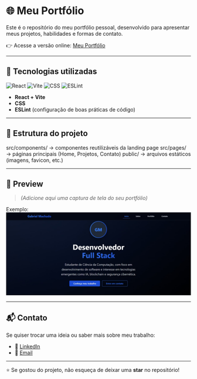 # 🌐 Meu Portfólio

Este é o repositório do meu portfólio pessoal, desenvolvido para apresentar meus projetos, habilidades e formas de contato.  

👉 Acesse a versão online: [Meu Portfólio](https://myportfolio-three-silk-76.vercel.app/) 

---

## 🚀 Tecnologias utilizadas

![React](https://img.shields.io/badge/React-20232A?style=for-the-badge&logo=react&logoColor=61DAFB)
![Vite](https://img.shields.io/badge/Vite-646CFF?style=for-the-badge&logo=vite&logoColor=FFD62E)
![CSS](https://img.shields.io/badge/CSS-1572B6?style=for-the-badge&logo=css3&logoColor=white)
![ESLint](https://img.shields.io/badge/ESLint-4B3263?style=for-the-badge&logo=eslint&logoColor=white)

- **React + Vite**  
- **CSS**  
- **ESLint** (configuração de boas práticas de código)  

---

## 📂 Estrutura do projeto

src/components/ → componentes reutilizáveis da landing page
src/pages/ → páginas principais (Home, Projetos, Contato)
public/ → arquivos estáticos (imagens, favicon, etc.)

---

## 📸 Preview

> *(Adicione aqui uma captura de tela do seu portfólio)*  

Exemplo:  
![Preview do Portfólio](./public/printscreen.jpg)  

---

## 📬 Contato

Se quiser trocar uma ideia ou saber mais sobre meu trabalho:  

- 💼 [LinkedIn](https://linkedin.com/in/gabrielmachadodecarvalho)  
- 📧 [Email](mailto:bielmachado09@hotmail.com)  

---

⭐ Se gostou do projeto, não esqueça de deixar uma **star** no repositório!

